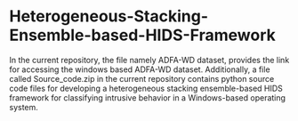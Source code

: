 # Heterogeneous-Stacking-Ensemble-based-HIDS-Framework
In the current repository, the file namely ADFA-WD dataset, provides the link for accessing the windows based ADFA-WD dataset. Additionally, a file called Source_code.zip in the current repository contains python source code files for developing a heterogeneous stacking ensemble-based HIDS framework for classifying intrusive behavior in a Windows-based operating system.
